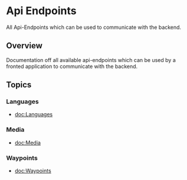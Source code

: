 # Api Endpoints

All Api-Endpoints which can be used to communicate with the backend.

## Overview

Documentation off all available api-endpoints which can be used by a fronted application to communicate with the backend. 

## Topics

### Languages

- <doc:Languages>

### Media

- <doc:Media>

### Waypoints 

- <doc:Waypoints>
